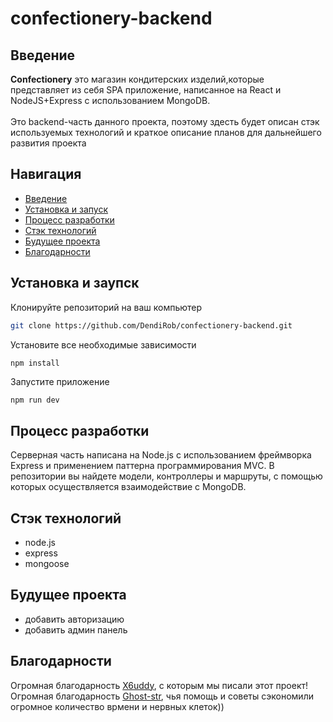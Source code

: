 # confectionery-backend
<a name="introduction"></a>
## Введение

**Confectionery** это магазин кондитерских изделий,которые представляет из себя SPA приложение, написанное на React и NodeJS+Express с использованием MongoDB.<br><br>
Это backend-часть данного проекта, поэтому здесть будет описан стэк используемых технологий и краткое описание планов для дальнейшего развития проекта

## Навигация
- [Введение](#introduction)
- [Установка и запуск](#runproject)
- [Процесс разработки](#workflow)
- [Стэк технологий](#stack)
- [Будущее проекта](#future)
- [Благодарности](#thanks)

<a name="runproject"></a>
## Установка и заупск

Клонируйте репозиторий на ваш компьютер
```bash
git clone https://github.com/DendiRob/confectionery-backend.git
```
Установите все необходимые зависимости
```bash
npm install
```
Запустите приложение
```
npm run dev
```
<a name="workflow"></a>
## Процесс разработки
Серверная часть написана на Node.js с использованием фреймворка Express и применением паттерна программирования MVC. В репозитории вы найдете модели, контроллеры и маршруты, с помощью которых осуществляется взаимодействие с MongoDB.
<a name="stack"></a>
## Стэк технологий
- node.js
- express
- mongoose

<a name="future"></a>
## Будущее проекта
- добавить авторизацию
- добавить админ панель

<a name="thanks"></a>
## Благодарности
Огромная благодарность [X6uddy](https://github.com/X6uddy), с которым мы писали этот проект!<br>
Огромная благодарность [Ghost-str](https://github.com/Ghost-str), чья помощь и советы сэкономили огромное количество врмени и нервных клеток))

  
